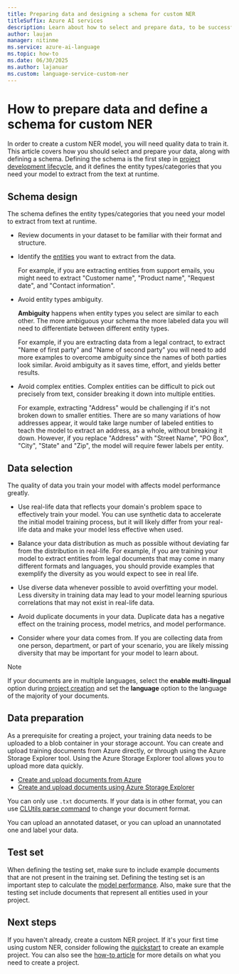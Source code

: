 ```yaml
---
title: Preparing data and designing a schema for custom NER
titleSuffix: Azure AI services
description: Learn about how to select and prepare data, to be successful in creating custom NER projects.
author: laujan
manager: nitinme
ms.service: azure-ai-language
ms.topic: how-to
ms.date: 06/30/2025
ms.author: lajanuar
ms.custom: language-service-custom-ner
---
```


# How to prepare data and define a schema for custom NER

In order to create a custom NER model, you will need quality data to train it. This article covers how you should select and prepare your data, along with defining a schema. Defining the schema is the first step in [project development lifecycle](../overview.md#project-development-lifecycle), and it defines the entity types/categories that you need your model to extract from the text at runtime.

## Schema design

The schema defines the entity types/categories that you need your model to extract from text at runtime. 

* Review documents in your dataset to be familiar with their format and structure.

* Identify the [entities](../glossary.md#entity) you want to extract from the data.

    For example, if you are extracting entities from support emails, you might need to extract "Customer name", "Product name", "Request date", and "Contact information".

* Avoid entity types ambiguity.

    **Ambiguity** happens when entity types you select are similar to each other. The more ambiguous your schema the more labeled data you will need to differentiate between different entity types.

    For example, if you are extracting data from a legal contract, to extract "Name of first party" and "Name of second party" you will need to add more examples to overcome ambiguity since the names of both parties look similar. Avoid ambiguity as it saves time, effort, and yields better results.

* Avoid complex entities. Complex entities can be difficult to pick out precisely from text, consider breaking it down into multiple entities.

    For example, extracting "Address" would be challenging if it's not broken down to smaller entities. There are so many variations of how addresses appear, it would take large number of labeled entities to teach the model to extract an address, as a whole, without breaking it down. However, if you replace "Address" with "Street Name", "PO Box", "City", "State" and "Zip", the model will require fewer labels per entity.

## Data selection

The quality of data you train your model with affects model performance greatly.

* Use real-life data that reflects your domain's problem space to effectively train your model. You can use synthetic data to accelerate the initial model training process, but it will likely differ from your real-life data and make your model less effective when used.

* Balance your data distribution as much as possible without deviating far from the distribution in real-life. For example, if you are training your model to extract entities from legal documents that may come in many different formats and languages, you should provide examples that exemplify the diversity as you would expect to see in real life.

* Use diverse data whenever possible to avoid overfitting your model. Less diversity in training data may lead to your model learning spurious correlations that may not exist in real-life data. 
 
* Avoid duplicate documents in your data. Duplicate data has a negative effect on the training process, model metrics, and model performance. 

* Consider where your data comes from. If you are collecting data from one person, department, or part of your scenario, you are likely missing diversity that may be important for your model to learn about. 

> [!NOTE]
> If your documents are in multiple languages, select the **enable multi-lingual** option during [project creation](../quickstart.md) and set the **language** option to the language of the majority of your documents.

## Data preparation

As a prerequisite for creating a project, your training data needs to be uploaded to a blob container in your storage account. You can create and upload training documents from Azure directly, or through using the Azure Storage Explorer tool. Using the Azure Storage Explorer tool allows you to upload more data quickly.  

* [Create and upload documents from Azure](/azure/storage/blobs/storage-quickstart-blobs-portal#create-a-container)
* [Create and upload documents using Azure Storage Explorer](/azure/vs-azure-tools-storage-explorer-blobs)

You can only use `.txt` documents. If your data is in other format, you can use [CLUtils parse command](https://github.com/microsoft/CognitiveServicesLanguageUtilities/blob/main/CustomTextAnalytics.CLUtils/Solution/CogSLanguageUtilities.ViewLayer.CliCommands/Commands/ParseCommand/README.md) to change your document format.

You can upload an annotated dataset, or you can upload an unannotated one and label your data.
 
## Test set

When defining the testing set, make sure to include example documents that are not present in the training set. Defining the testing set is an important step to calculate the [model performance](view-model-evaluation.md#model-details). Also, make sure that the testing set include documents that represent all entities used in your project.

## Next steps

If you haven't already, create a custom NER project. If it's your first time using custom NER, consider following the [quickstart](../quickstart.md) to create an example project. You can also see the [how-to article](../how-to/create-project.md) for more details on what you need to create a project.
